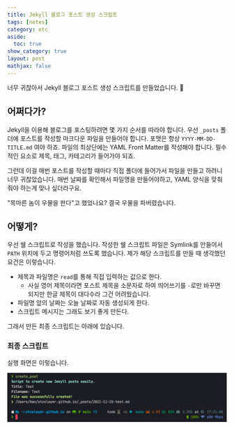 ```yaml
---
title: Jekyll 블로그 포스트 생성 스크립트
tags: [notes]
category: etc
aside:
  toc: true
show_category: true
layout: post
mathjax: false
---
```


너무 귀찮아서 Jekyll 블로그 포스트 생성 스크립트를 만들었습니다. 🎉

<!--more-->

## 어쩌다가?

Jekyll을 이용해 블로그를 포스팅하려면 몇 가지 순서를 따라야 합니다. 
우선 `_posts` 폴더에 포스트를 작성할 마크다운 파일을 만들어야 합니다.
포맷은 항상 `YYYY-MM-DD-TITLE.md` 여야 하죠.
파일의 최상단에는 YAML Front Matter를 작성해야 합니다.
필수적인 요소로 제목, 태그, 카테고리가 들어가야 되죠.

그런데 이걸 매번 포스트를 작성할 때마다 직접 폴더에 들어가서 파일을 만들고 하려니 너무 귀찮았습니다.
매번 날짜를 확인해서 파일명을 만들어야하고, YAML 양식을 맞춰줘야 하는게 맞나 싶더라구요.

"목마른 놈이 우물을 판다"고 했었나요? 결국 우물을 파버렸습니다.

## 어떻게?

우선 쉘 스크립트로 작성을 했습니다. 작성한 쉘 스크립트 파일은 Symlink를 만들어서 `PATH` 위치에 두고 명령어처럼 쓰도록 했습니다. 제가 해당 스크립트를 만들 때 생각했던 요건은 이렇습니다.

- 제목과 파일명은 `read`를 통해 직접 입력하는 값으로 한다.
  - 사실 영어 제목이라면 포스트 제목을 소문자로 하여 띄어쓰기를 `-`로만 바꾸면 되지만 한글 제목이 대다수라 그건 어려웠습니다.
- 파일명 앞의 날짜는 오늘 날짜로 자동 생성되게 한다.
- 스크립트 메시지는 그래도 보기 좋게 만든다.

그래서 만든 최종 스크립트는 아래에 있습니다.

### 최종 스크립트

<script src="https://gist.github.com/otzslayer/f1af8622fd48d3ace7204e1380322da0.js"></script>

실행 화면은 이렇습니다.

![](/assets/images/2021-11-15-jekyll-post-generator-script/run_script.png)